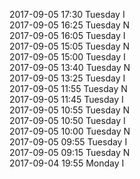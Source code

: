2017-09-05 17:30 Tuesday  I  
2017-09-05 16:25 Tuesday  N  
2017-09-05 16:05 Tuesday  I  
2017-09-05 15:05 Tuesday  N  
2017-09-05 15:00 Tuesday  I  
2017-09-05 13:40 Tuesday  N  
2017-09-05 13:25 Tuesday  I  
2017-09-05 11:55 Tuesday  N  
2017-09-05 11:45 Tuesday  I  
2017-09-05 10:55 Tuesday  N  
2017-09-05 10:50 Tuesday  I  
2017-09-05 10:00 Tuesday  N  
2017-09-05 09:55 Tuesday  I  
2017-09-05 09:15 Tuesday  N  
2017-09-04 19:55 Monday  I  
